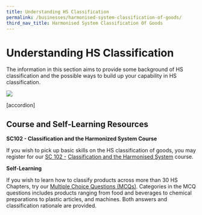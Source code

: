 ```yaml
---
title: Understanding HS Classification
permalink: /businesses/harmonised-system-classification-of-goods/
third_nav_title: Harmonised System Classification Of Goods
---
```


# Understanding HS Classification

The information in this section aims to provide some background of HS classification and the possible ways to build up your capability in HS classification.

![](https://www.customs.gov.sg/-/media/cus/images/business/checklist3.png)

[accordion]

## Course and Self-Learning Resources

**SC102 - Classification and the Harmonized System Course**

If you wish to pick up basic skills on the HS classification of goods, you may register for our [SC 102 -](https://www.customs.gov.sg/businesses/resources/courses-and-events) [Classification and the Harmonised System](https://www.customs.gov.sg/businesses/resources/courses-and-events)  course.  
  
  
**Self-Learning**

If you wish to learn how to classify products across more than 30 HS Chapters, try our [Multiple Choice Questions (MCQs)](https://www.customs.gov.sg/-/media/cus/files/business/harmonized-system-classification-of-goods/resources/mcqs-on-hs-classification-storyline/story_html5.html). Categories in the MCQ questions includes products ranging from food and beverages to chemical preparations to plastic articles, and machines. Both answers and classification rationale are provided.
